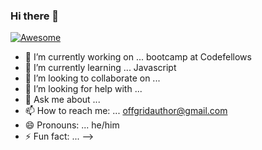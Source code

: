 ### Hi there 👋

[![Awesome](https://img.shields.io/badge/PROGNOSIS:-AWESOME-GREEN.svg)](https://shields.io/)

- 🔭 I’m currently working on ... bootcamp at Codefellows
- 🌱 I’m currently learning ... Javascript
- 👯 I’m looking to collaborate on ... 
- 🤔 I’m looking for help with ...
- 💬 Ask me about ...
- 📫 How to reach me: ... offgridauthor@gmail.com
- 😄 Pronouns: ... he/him
- ⚡ Fun fact: ...
-->
